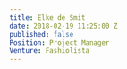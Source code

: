 ```yaml
---
title: Elke de Smit
date: 2018-02-19 11:25:00 Z
published: false
Position: Project Manager
Venture: Fashiolista
---
```


